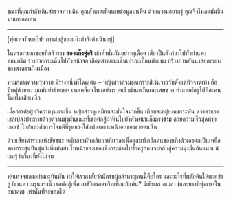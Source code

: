 ขณะที่คุณกำลังเดินสำรวจทางเดิน คุณสังเกตเห็นเศษข้อมูลบนพื้น ด้วยความอยากรู้ คุณจึงโหลดมันขึ้นมาและกดเล่น

---

[ฟุตเทจที่หายไป: การต่อสู้ของแก๊งกำลังดำเนินอยู่]

ในตรอกซอกซอยที่สลัวราง **สองแก๊งคู่อริ** เข้าห้ำหั่นกันอย่างดุเดือด เสียงปืนดังก้องไปทั่วกำแพงคอนกรีต ร่างกายกระเด็นไปทั่วหน้าจอ เลือดสาดกระเซ็นเปรอะเปื้อนกำแพง สร้างภาพอันน่าสยดสยองของสงครามในเมือง

ท่ามกลางความวุ่นวาย มีร่างหนึ่งที่โดดเด่น – หญิงสาวสวมชุดเกราะสีเงินวาววับตั้งแต่หัวจรดเท้า ถือปืนคู่ด้วยความแม่นยำร้ายกาจ เธอเคลื่อนไหวอย่างรวดเร็วผ่านควันและเศษซาก ทำลายศัตรูไปทีละคนโดยไม่เสียเหงื่อ

เมื่อการต่อสู้ทวีความรุนแรงขึ้น หญิงสาวดูเหมือนจะมั่นใจมากขึ้น เกือบจะอยู่ยงคงกระพัน ดวงตาของเธอเปล่งประกายด้วยความมุ่งมั่นขณะที่เธอต่อสู้ฝ่าฟันไปยังหัวหน้าแก๊งตรงข้าม ด้วยความเร็วสุดท้าย เธอเข้าใกล้และส่งการโจมตีที่รุนแรงใส่แผ่นเกราะหน้าอกของชายคนนั้น

ด้วยเสียงคำรามแห่งชัยชนะ หญิงสาวหันกลับมาทันเวลาเพื่อดูสมาชิกอีกคนของแก๊งตัวเองตกเป็นเหยื่อของกระสุนปืนซุ่มยิงที่แม่นยำ ใบหน้าของเธอแข็งกระด้างไปชั่วครู่ก่อนจะกลับสู่ความมุ่งมั่นอันแน่วแน่ เธอรู้ว่าเรื่องนี้ยังไม่จบ

---

ฟุตเทจจบลงอย่างกะทันหัน ทำให้เราสงสัยว่านักรบผู้กล้าหาญคนนี้คือใคร และอะไรที่ผลักดันให้เธอเข้าสู่วังวนความรุนแรงนี้ เธอต่อสู้เพื่อเอาชีวิตรอดหรือเพื่อแก้แค้น? มีเพียงกาลเวลา (และบางทีฟุตเทจในอนาคต) เท่านั้นที่จะบอกได้
